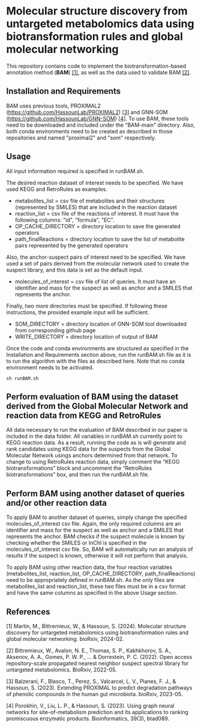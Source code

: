 # Molecular structure discovery from untargeted metabolomics data using biotransformation rules and global molecular networking

This repository contains code to implement the biotransformation-based annotation method (**BAM**) [[1]](#1), as well as the data used to validate BAM [[2]](#2).

## Installation and Requirements

BAM uses previous tools, PROXIMAL2 (https://github.com/HassounLab/PROXIMAL2) [[3]](#3) and GNN-SOM (https://github.com/HassounLab/GNN-SOM) [[4]](#4). To use BAM, these tools need to be downloaded and included under the "BAM-main" directory. Also, both conda environments need to be created as described in those repositories and named "proximal2" and "som" respectively.

## Usage

All input information required is specified in runBAM.sh.

The desired reaction dataset of interest needs to be specified. We have used KEGG and RetroRules as examples. 

- metabolites_list = csv file of metabolites and their structures (represented by SMILES) that are included in the reaction dataset
-	reaction_list = csv file of the reactions of interest. It must have the following columns: "id", "formula", "EC".
-	OP_CACHE_DIRECTORY = directory location to save the generated operators
-	path_finalReactions = directory location to save the list of metabolite pairs represented by the generated operators

Also, the anchor-suspect pairs of interest need to be specified. We have used a set of pairs derived from the molecular network used to create the suspect library, and this data is set as the default input.

-	molecules_of_interest = csv file of list of queries. It must have an identifier and mass for the suspect as well as anchor and a SMILES that represents the anchor.

Finally, two more directories must be specified. If following these instructions, the provided example input will be sufficient.
-	SOM_DIRECTORY = directory location of GNN-SOM tool downloaded from corresponding github page
-	WRITE_DIRECTORY = directory location of output of BAM


Once the code and conda environments are structured as specified in the Installation and Requirements section  above, run the runBAM.sh file as it is to run the algorithm with the files as described here. Note that no conda environment needs to be activated.
```
sh runBAM.sh
```

## Perform evaluation of BAM using the dataset derived from the Global Molecular Network and reaction data from KEGG and RetroRules

All data necessary to run the evaluation of BAM described in our paper is included in the data folder. All variables in runBAM.sh currently point to KEGG reaction data. As a result, running the code as is will generate and rank candidates using KEGG data for the suspects from the Global Molecular Network usings anchors determined from that network. To change to using RetroRules reaction data, simply comment the “KEGG biotransformations” block and uncomment the “RetroRules biotransformations” box, and then run the runBAM.sh file.

## Perform BAM using another dataset of queries and/or other reaction data 

To apply BAM to another dataset of queries, simply change the specified molecules_of_interest csv file. Again, the only required columns are an identifier and mass for the suspect as well as anchor and a SMILES that represents the anchor. BAM checks if the suspect molecule is known by checking whether the SMILES or InChI is specified in the molecules_of_interest csv file. So, BAM will automatically run an analysis of results if the suspect is known, otherwise it will not perform that analysis. 

To apply BAM using other reaction data, the four reaction variables (metabolites_list, reaction_list, OP_CACHE_DIRECTORY, path_finalReactions) need to be appropriately defined in runBAM.sh. As the only files are metabolites_list and reaction_list, these two files must be in a csv format and have the same columns as specified in the above Usage section.

## References 
<a id="1">[1]</a> 
Martin, M., Bittremieux, W., & Hassoun, S. (2024). Molecular structure discovery for untargeted metabolomics using biotransformation rules and global molecular networking. bioRxiv, 2024-02.

<a id="2">[2]</a> 
Bittremieux, W., Avalon, N. E., Thomas, S. P., Kakhkhorov, S. A., Aksenov, A. A., Gomes, P. W. P., ... & Dorrestein, P. C. (2022). Open access repository-scale propagated nearest neighbor suspect spectral library for untargeted metabolomics. BioRxiv, 2022-05.

<a id="3">[3]</a> 
Balzerani, F., Blasco, T., Perez, S., Valcarcel, L. V., Planes, F. J., & Hassoun, S. (2023). Extending PROXIMAL to predict degradation pathways of phenolic compounds in the human gut microbiota. bioRxiv, 2023-05.

<a id="4">[4]</a> 
Porokhin, V., Liu, L. P., & Hassoun, S. (2023). Using graph neural networks for site-of-metabolism prediction and its applications to ranking promiscuous enzymatic products. Bioinformatics, 39(3), btad089.
